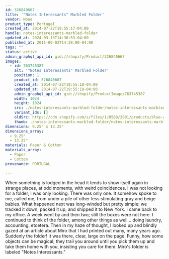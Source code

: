 ```yaml
---
id: 326840667
title: '"Notes Interessants" Marbled Folder'
vendor: None
product_type: Portugal
created_at: 2014-07-22T19:55:17-04:00
handle: notes-interessants-marbled-folder
updated_at: 2024-03-13T14:30:53-04:00
published_at: 2011-06-02T14:28:00-04:00
tags: ""
status: active
admin_graphql_api_id: gid://shopify/Product/326840667
images:
  - id: 763745387
    alt: '"Notes Interessants" Marbled Folder'
    position: 1
    product_id: 326840667
    created_at: 2014-07-22T19:55:18-04:00
    updated_at: 2014-07-22T19:55:18-04:00
    admin_graphql_api_id: gid://shopify/ProductImage/763745387
    width: 1024
    height: 1024
    src: ./notes-interessants-marbled-folder/notes-interessants-marbled-folder__0.jpg
    variant_ids: []
    oldSrc: https://cdn.shopify.com/s/files/1/0589/2901/products/blue-and-grey-marbled-folder.jpeg?v=1406073318
    thumb: ./notes-interessants-marbled-folder/notes-interessants-marbled-folder__0-thumb.jpg
dimensions: 9.25" x 13.25"
dimensions_array:
  - 9.25"
  - 13.25"
materials: Paper & Cotton
materials_array:
  - Paper
  - Cotton
provenance: PORTUGAL

---
```


When something is lodged in the head it tends to show itself again in strange places, at odd moments, with weird coincidences. I was not looking for a folder, I was only looking. There was only one. It somehow spoke to me, called me, from under a pile of other less stimulating gray and beige babies. What happened next was long-winded but pretty simple: we tracked it down, packed it up, and shipped it to New York. I came back to my office. A week went by and then two; still the boxes were not here. I continued to think of the folder, among other things as well... doing laundry, accounting, etcetera. Then in my haze of thought, I looked up and blindly gazed at an article about Miro that I had printed out many, many years ago. Suddenly the folder! It was there, clear, large on the page. Funny, how some objects can be magical; they trail you around until you pick them up and take them home with you, insisting you care for them. Miro's folder is labeled "Notes Interessants."